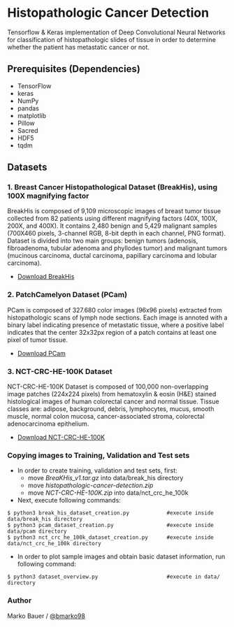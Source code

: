 # Histopathologic Cancer Detection

Tensorflow & Keras implementation of Deep Convolutional Neural Networks for classification of histopathologic slides of tissue in order to determine whether the patient has metastatic cancer or not.

## Prerequisites (Dependencies)

 - TensorFlow
 - keras
 - NumPy
 - pandas
 - matplotlib
 - Pillow
 - Sacred
 - HDF5
 - tqdm


## Datasets

### 1. Breast Cancer Histopathological Dataset (BreakHis), using 100X magnifying factor

BreakHis is composed of 9,109 microscopic images of breast tumor tissue collected from 82 patients using different magnifying factors (40X, 100X, 200X, and 400X). It contains 2,480 benign and 5,429 malignant samples (700X460 pixels, 3-channel RGB, 8-bit depth in each channel, PNG format). Dataset is divided into two main groups: benign tumors (adenosis, fibroadenoma, tubular adenoma and phyllodes tumor) and malignant tumors (mucinous carcinoma, ductal carcinoma, papillary carcinoma and lobular carcinoma).

 - [Download BreakHis](https://www.kaggle.com/ambarish/breakhis)

### 2. PatchCamelyon Dataset (PCam)

PCam is composed of 327.680 color images (96x96 pixels) extracted from histopathologic scans of lymph node sections. Each image is annoted with a binary label indicating presence of metastatic tissue, where a positive label indicates that the center 32x32px region of a patch contains at least one pixel of tumor tissue.

 - [Download PCam](https://www.kaggle.com/c/histopathologic-cancer-detection/data)

### 3. NCT-CRC-HE-100K Dataset

NCT-CRC-HE-100K Dataset is composed of 100,000 non-overlapping image patches (224x224 pixels) from hematoxylin & eosin (H&E) stained histological images of human colorectal cancer and normal tissue. Tissue classes are: adipose, background, debris, lymphocytes, mucus, smooth muscle, normal colon mucosa, cancer-associated stroma, colorectal adenocarcinoma epithelium.

 - [Download NCT-CRC-HE-100K](https://zenodo.org/record/1214456#.Xk2d2-l7nqo)

### Copying images to Training, Validation and Test sets
 - In order to create training, validation and test sets, first:
   - move *BreaKHis_v1.tar.gz* into data/break_his directory
   - move *histopathologic-cancer-detection.zip*  
   - move *NCT-CRC-HE-100K.zip* into data/nct_crc_he_100k
 - Next, execute following commands:
```
$ python3 break_his_dataset_creation.py            #execute inside data/break_his directory
$ python3 pcam_dataset_creation.py                 #execute inside data/pcam directory
$ python3 nct_crc_he_100k_dataset_creation.py      #execute inside data/nct_crc_he_100k directory
```
 - In order to plot sample images and obtain basic dataset information, run following command:
 ```
$ python3 dataset_overview.py                      #execute in data/ directory
 ```

### Author

Marko Bauer / [@bmarko98](https://github.com/bmarko98)
